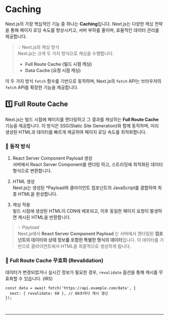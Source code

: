 # Caching
Next.js의 가장 핵심적인 기능 중 하나는 **Caching**입니다. Next.js는 다양한 캐싱 전략을 통해 페이지 로딩 속도를 향상시키고, 서버 부하를 줄이며, 효율적인 데이터 관리를 제공합니다.

> 💡 Next.js의 캐싱 방식  
> Next.js는 크게 두 가지 방식으로 캐싱을 수행합니다.
>- **Full Route Cache (빌드 시점 캐싱)**
>- **Data Cache (요청 시점 캐싱)**

이 두 가지 방식 `fetch` 함수를 기반으로 동작하며, Next.js의 `fetch` API는 브라우저의 `fetch` API를 확장한 기능을 제공합니다.


## 1️⃣ Full Route Cache
Next.js는 빌드 시점에 페이지를 렌더링하고 그 결과를 캐싱하는 **Full Route Cache** 기능을 제공합니다. 이 방식은 SSG(Static Site Generation)와 함께 동작하며, 미리 생성된 HTML과 데이터를 빠르게 제공하여 페이지 로딩 속도를 최적화합니다.
### 🔹 동작 방식
1. React Server Component Payload 생성  
서버에서 React Server Component를 렌더링 하고, 스트리밍에 최적화된 데이터 형식으로 변환합니다.

2. HTML 생성  
Next.js는 생성된 *Payload와 클라이언트 컴포넌트의 JavaScript를 결합하여 최종 HTML을 완성합니다.

3. 캐싱 적용  
빌드 시점에 생성된 HTML이 CDN에 배포되고, 이후 동일한 페이지 요청이 발생하면 캐시된 HTML을 반환합니다.

> 💡 *Payload*  
Next.js에서 **React Server Component Payload** 는 서버에서 렌더링된 **컴포넌트의 데이터와 상태 정보를 포함한 특별한 형식의 데이터**입니다. 이 데이터를 기반으로 클라이언트에서 HTML을 최종적으로 생성하게 됩니다.  

### 🔹 Full Route Cache 무효화 (Revalidation)
데이터가 변경되었거나 실시간 정보가 필요한 경우, `revalidate` 옵션을 통해 캐시를 무효화할 수 있습니다. (IRS)
```tsx
const data = await fetch('https://api.example.com/data', {
  next: { revalidate: 60 }, // 60초마다 캐시 갱신
});
```

<br>

- - -

<br>
